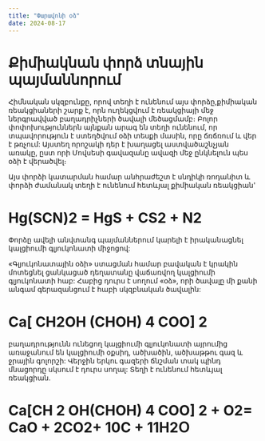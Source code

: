 ```yaml
---
title: "Փարավոնի օձ"
date: 2024-08-17
---
```

 

# Քիմիակնան փորձ  տնային պայմաննորում

Հիմնական սկզբունքը, որով տեղի է ունենում այս փորձը,քիմիական ռեակցիաների շարք է,
որն ուղեկցվում է ռեակցիայի մեջ ներգրավված բաղադրիչների ծավալի մեծացմամբ։
Բոլոր փոփոխություններն այնքան արագ են տեղի ունենում, որ տպավորություն է ստեղծվում օձի տեսքի մասին, 
որը ճռճռում և վեր է թռչում: Այստեղ որոշակի դեր է խաղացել աստվածաշնչյան առակը, ըստ որի Մովսեսի գավազանը ավազի մեջ ընկնելուն պես օձի է վերածվել։

Այս փորձի կատարման համար անհրաժեշտ է սնդիկի ռոդանիտ և փորձի ժամանակ տեղի է ունենում հետևյալ քիմիական ռեակցիան'

# Hg(SCN)2 = HgS + CS2 + N2
Փորձը ավելի անվտանգ պայմաններում կարելի է իրականացնել կալցիումի գլյուկոնատի միջոցով:

«Գլյուկոնատային օձի» ստացման համար բավական է կրակին մոտեցնել ցանկացած դեղատանը վաճառվող կալցիումի գլյուկոնատի հաբ: 
Հաբից դուրս է սողում «օձ», որի ծավալը մի քանի անգամ գերազանցում է հաբի սկզբնական ծավալին:

  # Ca[ CH2OH (CHOH) 4 COO] 2  
 բաղադրությունն ունեցող կալցիումի գլյուկոնատի այրումից առաջանում են կալցիումի օքսիդ,
ածխածին, ածխաթթու գազ և ջրային գոլորշի: Վերջին երկու գազերի ճնշման տակ պինդ մնացորդը սկսում է դուրս սողալ: 
Տեղի է ունենում հետևյալ ռեակցիան.

# Ca[CH 2 OH(CHOH) 4 COO] 2 + O2= CaO + 2CO2+ 10C + 11H2Օ

